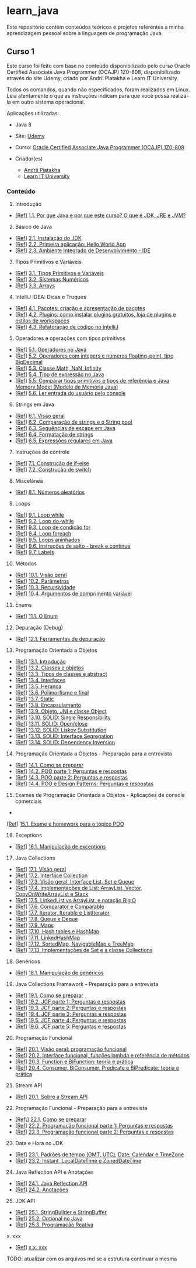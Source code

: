 # learn_java
Este repositório contém conteúdos teóricos e projetos referentes a minha aprendizagem pessoal sobre a linguagem de programação Java.

## Curso 1

Este curso foi feito com base no conteúdo disponibilizado pelo curso Oracle Certified Associate Java Programmer (OCAJP) 1Z0-808, disponibilizado através do site Udemy, criado por Andrii Piatakha e Learn IT University.

Todos os comandos, quando não especificados, foram realizados em Linux. Leia atentamente o que as instruções indicam para que você possa realizá-la em outro sistema operacional.

Aplicações utilizadas:
- Java 8

- Site: [Udemy](https://www.udemy.com/)
- Curso: [Oracle Certified Associate Java Programmer (OCAJP) 1Z0-808](https://www.udemy.com/course/oracle-certification-1z0-808-and-1z0-811-learnit/)
- Criador(es)
  - [Andrii Piatakha](https://www.udemy.com/user/andrii-piatakha/)
  - [Learn IT University](https://www.udemy.com/user/learn-it-university/)

### Conteúdo

1. Introdução
- \[[Ref](https://www.udemy.com/course/oracle-certification-1z0-808-and-1z0-811-learnit/learn/lecture/27793500)\] [1.1. Por que Java e por que este curso? O que é JDK, JRE e JVM?](xxx.md)

2. Básico de Java
- \[[Ref](https://www.udemy.com/course/oracle-certification-1z0-808-and-1z0-811-learnit/learn/lecture/27793508)\] [2.1. Instalação do JDK](xxx.md)
- \[[Ref](https://www.udemy.com/course/oracle-certification-1z0-808-and-1z0-811-learnit/learn/lecture/27793512)\] [2.2. Primeira aplicação: Hello World App](xxx.md)
- \[[Ref](https://www.udemy.com/course/oracle-certification-1z0-808-and-1z0-811-learnit/learn/lecture/27793526)\] [2.3. Ambiente Integrado de Desenvolvimento - IDE](xxx.md)

3. Tipos Primitivos e Variáveis
- \[[Ref](https://www.udemy.com/course/oracle-certification-1z0-808-and-1z0-811-learnit/learn/lecture/27793536)\] [3.1. Tipos Primitivos e Variáveis](xxx.md)
- \[[Ref](https://www.udemy.com/course/oracle-certification-1z0-808-and-1z0-811-learnit/learn/lecture/27793538)\] [3.2. Sistemas Numéricos](xxx.md)
- \[[Ref](https://www.udemy.com/course/oracle-certification-1z0-808-and-1z0-811-learnit/learn/lecture/27793544)\] [3.3. Arrays](xxx.md)

4. IntelliJ IDEA: Dicas e Truques
- \[[Ref](https://www.udemy.com/course/oracle-certification-1z0-808-and-1z0-811-learnit/learn/lecture/30316678)\] [4.1. Pacotes: criação e apresentação de pacotes](xxx.md)
- \[[Ref](https://www.udemy.com/course/oracle-certification-1z0-808-and-1z0-811-learnit/learn/lecture/30316700)\] [4.2. Plugins: como instalar plugins gratuitos, loja de plugins e estilos de workspaces](xxx.md)
- \[[Ref](https://www.udemy.com/course/oracle-certification-1z0-808-and-1z0-811-learnit/learn/lecture/30316716)\] [4.3. Refatoração de código no IntelliJ](xxx.md)

5. Operadores e operações com tipos primitivos
- \[[Ref](https://www.udemy.com/course/oracle-certification-1z0-808-and-1z0-811-learnit/learn/lecture/27793556)\] [5.1. Operadores no Java](xxx.md)
- \[[Ref](https://www.udemy.com/course/oracle-certification-1z0-808-and-1z0-811-learnit/learn/lecture/27793566)\] [5.2. Operadores com integers e números floating-point, tipo BigDecimal](xxx.md)
- \[[Ref](https://www.udemy.com/course/oracle-certification-1z0-808-and-1z0-811-learnit/learn/lecture/27793590)\] [5.3. Classe Math, NaN, Infinity](xxx.md)
- \[[Ref](https://www.udemy.com/course/oracle-certification-1z0-808-and-1z0-811-learnit/learn/lecture/27793594)\] [5.4. Tipo de expressão no Java](xxx.md)
- \[[Ref](https://www.udemy.com/course/oracle-certification-1z0-808-and-1z0-811-learnit/learn/lecture/27793598)\] [5.5. Comparar tipos primitivos e tipos de referência e Java Memory Model (Modelo de Memória Java)](xxx.md)
- \[[Ref](https://www.udemy.com/course/oracle-certification-1z0-808-and-1z0-811-learnit/learn/lecture/27793606)\] [5.6. Ler entrada do usuário pelo console](xxx.md)

6. Strings em Java
- \[[Ref](https://www.udemy.com/course/oracle-certification-1z0-808-and-1z0-811-learnit/learn/lecture/27793892)\] [6.1. Visão geral](xxx.md)
- \[[Ref](https://www.udemy.com/course/oracle-certification-1z0-808-and-1z0-811-learnit/learn/lecture/27793896)\] [6.2. Comparação de strings e o String pool](xxx.md)
- \[[Ref](https://www.udemy.com/course/oracle-certification-1z0-808-and-1z0-811-learnit/learn/lecture/27793900)\] [6.3. Sequências de escape em Java](xxx.md)
- \[[Ref](https://www.udemy.com/course/oracle-certification-1z0-808-and-1z0-811-learnit/learn/lecture/27793904)\] [6.4. Formatação de strings](xxx.md)
- \[[Ref](https://www.udemy.com/course/oracle-certification-1z0-808-and-1z0-811-learnit/learn/lecture/27793914)\] [6.5. Expressões regulares em Java](xxx.md)

7. Instruções de controle
  - \[[Ref](https://www.udemy.com/course/oracle-certification-1z0-808-and-1z0-811-learnit/learn/lecture/27793946)\] [7.1. Construção de if-else](xxx.md)
  - \[[Ref](https://www.udemy.com/course/oracle-certification-1z0-808-and-1z0-811-learnit/learn/lecture/27793996)\] [7.2. Construção de switch](xxx.md)

8. Miscelânea
  - \[[Ref](https://www.udemy.com/course/oracle-certification-1z0-808-and-1z0-811-learnit/learn/lecture/27794012)\] [8.1. Números aleatórios](xxx.md)

9. Loops
  - \[[Ref](https://www.udemy.com/course/oracle-certification-1z0-808-and-1z0-811-learnit/learn/lecture/27794014)\] [9.1. Loop while](xxx.md)
  - \[[Ref](https://www.udemy.com/course/oracle-certification-1z0-808-and-1z0-811-learnit/learn/lecture/27794016)\] [9.2. Loop do-while](xxx.md)
  - \[[Ref](https://www.udemy.com/course/oracle-certification-1z0-808-and-1z0-811-learnit/learn/lecture/27794020)\] [9.3. Loop de condição for](xxx.md)
  - \[[Ref](https://www.udemy.com/course/oracle-certification-1z0-808-and-1z0-811-learnit/learn/lecture/27794024)\] [9.4. Loop foreach](xxx.md)
  - \[[Ref](https://www.udemy.com/course/oracle-certification-1z0-808-and-1z0-811-learnit/learn/lecture/27794026)\] [9.5. Loops aninhados](xxx.md)
  - \[[Ref](https://www.udemy.com/course/oracle-certification-1z0-808-and-1z0-811-learnit/learn/lecture/27794036)\] [9.6. Instruções de salto - break e continue](xxx.md)
  - \[[Ref](https://www.udemy.com/course/oracle-certification-1z0-808-and-1z0-811-learnit/learn/lecture/27794260)\] [9.7. Labels](xxx.md)

10. Métodos
  - \[[Ref](https://www.udemy.com/course/oracle-certification-1z0-808-and-1z0-811-learnit/learn/lecture/27794318)\] [10.1. Visão geral](xxx.md)
  - \[[Ref](https://www.udemy.com/course/oracle-certification-1z0-808-and-1z0-811-learnit/learn/lecture/27794324)\] [10.2. Parâmetros](xxx.md)
  - \[[Ref](https://www.udemy.com/course/oracle-certification-1z0-808-and-1z0-811-learnit/learn/lecture/27794330)\] [10.3. Recursividade](xxx.md)
  - \[[Ref](https://www.udemy.com/course/oracle-certification-1z0-808-and-1z0-811-learnit/learn/lecture/27794336)\] [10.4. Argumentos de comprimento variável](xxx.md)

11. Enums
  - \[[Ref](https://www.udemy.com/course/oracle-certification-1z0-808-and-1z0-811-learnit/learn/lecture/27794554)\] [11.1. O Enum](xxx.md)

12. Depuração (Debug)
  - \[[Ref](https://www.udemy.com/course/oracle-certification-1z0-808-and-1z0-811-learnit/learn/lecture/27797316?start=0)\] [12.1. Ferramentas de depuração](xxx.md)

13. Programação Orientada a Objetos
  - \[[Ref](https://www.udemy.com/course/oracle-certification-1z0-808-and-1z0-811-learnit/learn/lecture/27794606)\] [13.1. Introdução](xxx.md)
  - \[[Ref](https://www.udemy.com/course/oracle-certification-1z0-808-and-1z0-811-learnit/learn/lecture/27794616)\] [13.2. Classes e objetos](xxx.md)
  - \[[Ref](https://www.udemy.com/course/oracle-certification-1z0-808-and-1z0-811-learnit/learn/lecture/27794626)\] [13.3. Tipos de classes e abstract](xxx.md)
  - \[[Ref](https://www.udemy.com/course/oracle-certification-1z0-808-and-1z0-811-learnit/learn/lecture/27794632)\] [13.4. Interfaces](xxx.md)
  - \[[Ref](https://www.udemy.com/course/oracle-certification-1z0-808-and-1z0-811-learnit/learn/lecture/27794644)\] [13.5. Herança](xxx.md)
  - \[[Ref](https://www.udemy.com/course/oracle-certification-1z0-808-and-1z0-811-learnit/learn/lecture/27794680)\] [13.6. Polimorfismo e final](xxx.md)
  - \[[Ref](https://www.udemy.com/course/oracle-certification-1z0-808-and-1z0-811-learnit/learn/lecture/27794686)\] [13.7. Static](xxx.md)
  - \[[Ref](https://www.udemy.com/course/oracle-certification-1z0-808-and-1z0-811-learnit/learn/lecture/27794688)\] [13.8. Encapsulamento](xxx.md)
  - \[[Ref](https://www.udemy.com/course/oracle-certification-1z0-808-and-1z0-811-learnit/learn/lecture/27794698)\] [13.9. Objeto, JNI e classe Object](xxx.md)
  - \[[Ref](https://www.udemy.com/course/oracle-certification-1z0-808-and-1z0-811-learnit/learn/lecture/27794706)\] [13.10. SOLID: Single Responsibility](xxx.md)
  - \[[Ref](https://www.udemy.com/course/oracle-certification-1z0-808-and-1z0-811-learnit/learn/lecture/27794718)\] [13.11. SOLID: Open/close](xxx.md)
  - \[[Ref](https://www.udemy.com/course/oracle-certification-1z0-808-and-1z0-811-learnit/learn/lecture/27794728)\] [13.12. SOLID: Liskov Substitution](xxx.md)
  - \[[Ref](https://www.udemy.com/course/oracle-certification-1z0-808-and-1z0-811-learnit/learn/lecture/27794732)\] [13.13. SOLID: Interface Segregation](xxx.md)
  - \[[Ref](https://www.udemy.com/course/oracle-certification-1z0-808-and-1z0-811-learnit/learn/lecture/27794740)\] [13.14. SOLID: Dependency Inversion](xxx.md)


14. Programação Orientada a Objetos - Preparação para a entrevista
  - \[[Ref](https://www.udemy.com/course/oracle-certification-1z0-808-and-1z0-811-learnit/learn/lecture/35007510)\] [14.1. Como se preparar](xxx.md)
  - \[[Ref](https://www.udemy.com/course/oracle-certification-1z0-808-and-1z0-811-learnit/learn/lecture/35007540)\] [14.2. POO parte 1: Perguntas e respostas](xxx.md)
  - \[[Ref](https://www.udemy.com/course/oracle-certification-1z0-808-and-1z0-811-learnit/learn/lecture/35007690)\] [14.3. POO parte 2: Perguntas e respostas](xxx.md)
  - \[[Ref](https://www.udemy.com/course/oracle-certification-1z0-808-and-1z0-811-learnit/learn/lecture/35327884)\] [14.4. POO e Design Patterns: Perguntas e respostas](xxx.md)

15. Exames de Programação Orientada a Objetos - Aplicações de console comerciais
  - 
  \[[Ref](https://www.udemy.com/course/oracle-certification-1z0-808-and-1z0-811-learnit/learn/lecture/27794752)\] [15.1. Exame e homework para o tópico POO](xxx.md)

16. Exceptions
  - \[[Ref](https://www.udemy.com/course/oracle-certification-1z0-808-and-1z0-811-learnit/learn/lecture/27794848)\] [16.1. Manipulação de exceptions](xxx.md)
  
17. Java Collections
  - \[[Ref](https://www.udemy.com/course/oracle-certification-1z0-808-and-1z0-811-learnit/learn/lecture/27794858)\] [17.1. Visão geral](xxx.md)
  - \[[Ref](https://www.udemy.com/course/oracle-certification-1z0-808-and-1z0-811-learnit/learn/lecture/27794864)\] [17.2. Interface Collection](xxx.md)
  - \[[Ref](https://udemy.com/course/oracle-certification-1z0-808-and-1z0-811-learnit/learn/lecture/27794876)\] [17.3. Visão geral: Interface List, Set e Queue](xxx.md)
  - \[[Ref](https://www.udemy.com/course/oracle-certification-1z0-808-and-1z0-811-learnit/learn/lecture/27794890)\] [17.4. Implementações de List: ArrayList, Vector, CopyOnWriteArrayList e Stack](xxx.md)
  - \[[Ref](https://www.udemy.com/course/oracle-certification-1z0-808-and-1z0-811-learnit/learn/lecture/27794892)\] [17.5. LinkedList vs ArrayList, e notação Big O](xxx.md)
  - \[[Ref](https://www.udemy.com/course/oracle-certification-1z0-808-and-1z0-811-learnit/learn/lecture/27797060)\] [17.6. Comparator e Comparable](xxx.md)
  - \[[Ref](https://www.udemy.com/course/oracle-certification-1z0-808-and-1z0-811-learnit/learn/lecture/27797076)\] [17.7. Iterator, Iterable e ListIterator](xxx.md)
  - \[[Ref](https://www.udemy.com/course/oracle-certification-1z0-808-and-1z0-811-learnit/learn/lecture/27797108)\] [17.8. Queue e Deque](xxx.md)
  - \[[Ref](https://www.udemy.com/course/oracle-certification-1z0-808-and-1z0-811-learnit/learn/lecture/27797162)\] [17.9. Maps](xxx.md)
  - \[[Ref](https://www.udemy.com/course/oracle-certification-1z0-808-and-1z0-811-learnit/learn/lecture/27797176)\] [17.10. Hash tables e HashMap](xxx.md)
  - \[[Ref](https://www.udemy.com/course/oracle-certification-1z0-808-and-1z0-811-learnit/learn/lecture/27797182)\] [17.11. LinkedHashMap](xxx.md)
  - \[[Ref](https://www.udemy.com/course/oracle-certification-1z0-808-and-1z0-811-learnit/learn/lecture/27797192)\] [17.12. SortedMap, NavigableMap e TreeMap](xxx.md)
  - \[[Ref](https://www.udemy.com/course/oracle-certification-1z0-808-and-1z0-811-learnit/learn/lecture/27797194)\] [17.13. Implementações de Set e a classe Collections](xxx.md)

18. Genéricos
  - \[[Ref](https://www.udemy.com/course/oracle-certification-1z0-808-and-1z0-811-learnit/learn/lecture/27797212)\] [18.1. Manipulação de genéricos](xxx.md)

19. Java Collections Framework - Preparação para a entrevista
  - \[[Ref](https://www.udemy.com/course/oracle-certification-1z0-808-and-1z0-811-learnit/learn/lecture/35025092)\] [19.1. Como se preparar](xxx.md)
  - \[[Ref](https://www.udemy.com/course/oracle-certification-1z0-808-and-1z0-811-learnit/learn/lecture/35025118)\] [19.2. JCF parte 1: Perguntas e respostas](xxx.md)
  - \[[Ref](https://www.udemy.com/course/oracle-certification-1z0-808-and-1z0-811-learnit/learn/lecture/35025144)\] [19.3. JCF parte 2: Perguntas e respostas](xxx.md)
  - \[[Ref](https://www.udemy.com/course/oracle-certification-1z0-808-and-1z0-811-learnit/learn/lecture/35025910)\] [19.4. JCF parte 3: Perguntas e respostas](xxx.md)
  - \[[Ref](https://www.udemy.com/course/oracle-certification-1z0-808-and-1z0-811-learnit/learn/lecture/35025934)\] [19.5. JCF parte 4: Perguntas e respostas](xxx.md)
  - \[[Ref](https://www.udemy.com/course/oracle-certification-1z0-808-and-1z0-811-learnit/learn/lecture/35025962)\] [19.6. JCF parte 5: Perguntas e respostas](xxx.md)

20. Programação Funcional
  - \[[Ref](https://www.udemy.com/course/oracle-certification-1z0-808-and-1z0-811-learnit/learn/lecture/30340806)\] [20.1. Visão geral: programação funcional](xxx.md)
  - \[[Ref](https://www.udemy.com/course/oracle-certification-1z0-808-and-1z0-811-learnit/learn/lecture/30340828)\] [20.2. Interface funcional, funções lambda e referência de métodos](xxx.md)
  - \[[Ref](https://www.udemy.com/course/oracle-certification-1z0-808-and-1z0-811-learnit/learn/lecture/30340854)\] [20.3. Function e BiFunction: teoria e prática](xxx.md)
  - \[[Ref](https://www.udemy.com/course/oracle-certification-1z0-808-and-1z0-811-learnit/learn/lecture/30340880)\] [20.4. Consumer, BiConsumer, Predicate e BiPredicate: teoria e prática](xxx.md)

21. Stream API
  - \[[Ref](https://www.udemy.com/course/oracle-certification-1z0-808-and-1z0-811-learnit/learn/lecture/30340954)\] [20.1. Sobre a Stream API](xxx.md)

22. Programação Funcional - Preparação para a entrevista
  - \[[Ref](https://www.udemy.com/course/oracle-certification-1z0-808-and-1z0-811-learnit/learn/lecture/35078968?)\] [22.1. Como se preparar](xxx.md)
  - \[[Ref](https://www.udemy.com/course/oracle-certification-1z0-808-and-1z0-811-learnit/learn/lecture/35079002)\] [22.2. Programação funcional parte 1: Perguntas e respostas](xxx.md)
  - \[[Ref](https://www.udemy.com/course/oracle-certification-1z0-808-and-1z0-811-learnit/learn/lecture/35079148)\] [22.3. Programação funcional parte 2: Perguntas e respostas](xxx.md)

23. Data e Hora no JDK
  - \[[Ref](https://www.udemy.com/course/oracle-certification-1z0-808-and-1z0-811-learnit/learn/lecture/28051506)\] [23.1. Padrões de tempo (GMT, UTC), Date, Calendar e TimeZone](xxx.md)
  - \[[Ref](https://www.udemy.com/course/oracle-certification-1z0-808-and-1z0-811-learnit/learn/lecture/28128436)\] [23.2. Instant, LocalDateTime e ZonedDateTime](xxx.md)

24. Java Reflection API e Anotações
  - \[[Ref](https://www.udemy.com/course/oracle-certification-1z0-808-and-1z0-811-learnit/learn/lecture/28272484)\] [24.1. Java Reflection API](xxx.md)
  - \[[Ref](https://www.udemy.com/course/oracle-certification-1z0-808-and-1z0-811-learnit/learn/lecture/28452586)\] [24.2. Anotações](xxx.md)

25. JDK API
  - \[[Ref](https://www.udemy.com/course/oracle-certification-1z0-808-and-1z0-811-learnit/learn/lecture/27833110)\] [25.1. StringBuilder e StringBuffer](xxx.md)
  - \[[Ref](https://www.udemy.com/course/oracle-certification-1z0-808-and-1z0-811-learnit/learn/lecture/28182786)\] [25.2. Optional no Java](xxx.md)
  - \[[Ref](https://www.udemy.com/course/oracle-certification-1z0-808-and-1z0-811-learnit/learn/lecture/41325992)\] [25.3. Programação Reativa](xxx.md)

x. xxx
  - \[[Ref](xxx)\] [x.x. xxx](xxx.md)

TODO: atualizar com os arquivos md se a estrutura continuar a mesma